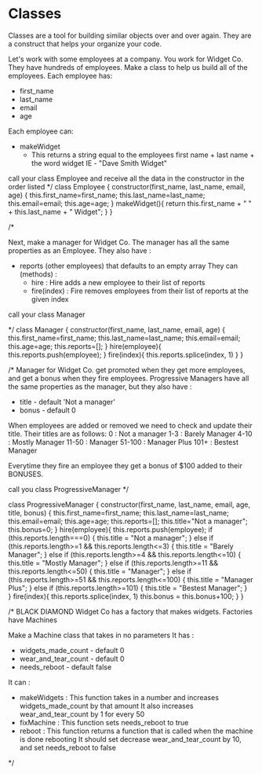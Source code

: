 Classes
=================
Classes are a tool for building similar objects over and over again.
They are a construct that helps your organize your code.

Let's work with some employees at a company.
You work for Widget Co.  They have hundreds of employees.
Make a class to help us build all of the employees.
Each employee has:
- first_name
- last_name
- email
- age

Each employee can:
- makeWidget
    - This returns a string equal to the employees first name + last name + the word widget
    IE - "Dave Smith Widget"

call your class Employee and receive all the data in the constructor in the order listed
*/
class Employee {
    constructor(first_name, last_name, email, age) {
        this.first_name=first_name;
        this.last_name=last_name;
        this.email=email;
        this.age=age;
    }
    makeWidget(){
        return this.first_name + " " + this.last_name + " Widget";
    }
}

/*

Next, make a manager for Widget Co.
The manager has all the same properties as an Employee.
They also have :

- reports (other employees) that defaults to an empty array
They can (methods) :
   - hire
        : Hire adds a new employee to their list of reports
   - fire(index)
        : Fire removes employees from their list of reports at the given index

call your class Manager

*/
class Manager {
    constructor(first_name, last_name, email, age) {
        this.first_name=first_name;
        this.last_name=last_name;
        this.email=email;
        this.age=age;
        this.reports=[];
    }
    hire(employee){
        this.reports.push(employee); 
    }
    fire(index){
        this.reports.splice(index, 1)
    }
}




/*
Manager for Widget Co. get promoted when they get more employees, and get a bonus when they fire employees.
Progressive Managers have all the same properties as the manager, but
they also have :
- title - default 'Not a manager'
- bonus - default 0

When employees are added or removed we need to check and update their title.  Their titles are as follows:
0 : Not a manager
1-3 : Barely Manager
4-10 : Mostly Manager
11-50 : Manager
51-100 : Manager Plus
101+ : Bestest Manager

Everytime they fire an employee they get a bonus of $100 added to their BONUSES.

call you class ProgressiveManager
*/

class ProgressiveManager {
    constructor(first_name, last_name, email, age, title, bonus) {
        this.first_name=first_name;
        this.last_name=last_name;
        this.email=email;
        this.age=age;
        this.reports=[];
        this.title="Not a manager";
        this.bonus=0;
    } 
    hire(employee){
        this.reports.push(employee);
        if (this.reports.length===0) {
            this.title = "Not a manager";
        } else if (this.reports.length>=1 && this.reports.length<=3) {
            this.title =  "Barely Manager";
        } else if (this.reports.length>=4 && this.reports.length<=10) {
            this.title = "Mostly Manager";
        } else if (this.reports.length>=11 && this.reports.length<=50) {
            this.title = "Manager";
        } else if (this.reports.length>=51 && this.reports.length<=100) {
            this.title = "Manager Plus";
        } else if (this.reports.length>=101) {
            this.title = "Bestest Manager";
        }    
    }
    fire(index){
        this.reports.splice(index, 1)
        this.bonus = this.bonus+100; 
    }
}



/*
BLACK DIAMOND
Widget Co has a factory that makes widgets.
Factories have Machines

Make a Machine class that takes in no parameters
It has :
- widgets_made_count - default 0
- wear_and_tear_count - default 0
- needs_reboot - default false

It can :
- makeWidgets
    : This function takes in a number and increases widgets_made_count by that amount
      It also increases wear_and_tear_count by 1 for every 50
- fixMachine
    : This function sets needs_reboot to true
- reboot
    : This function returns a function that is called when the machine is done rebooting
      It should set decrease wear_and_tear_count by 10, and set needs_reboot to false

*/
